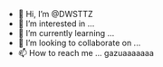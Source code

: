 - 👋 Hi, I’m @DWSTTZ
- 👀 I’m interested in ...
- 🌱 I’m currently learning ...
- 💞️ I’m looking to collaborate on ...
- 📫 How to reach me ...
gazuaaaaaaa
<!---
DWSTTZ/DWSTTZ is a ✨ special ✨ repository because its `README.md` (this file) appears on your GitHub profile.
You can click the Preview link to take a look at your changes.
--->
